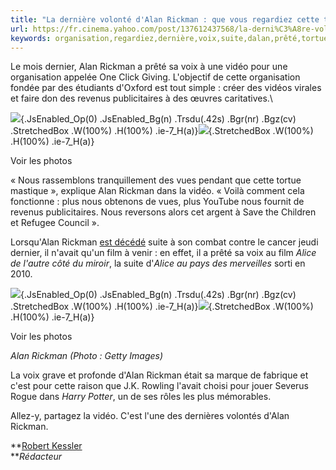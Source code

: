 ```yaml
---
title: "La dernière volonté d'Alan Rickman : que vous regardiez cette tortue manger une fraise"
url: https://fr.cinema.yahoo.com/post/137612437568/la-derni%C3%A8re-volont%C3%A9-dalan-rickman-que-vous
keywords: organisation,regardiez,dernière,voix,suite,dalan,prêté,tortue,manger,volonté,revenus,rickman,vidéo,publicitaires,film,vues,fraise
---
```

Le mois dernier, Alan Rickman a prêté sa voix à une vidéo pour une organisation appelée One Click Giving. L\'objectif de cette organisation fondée par des étudiants d\'Oxford est tout simple : créer des vidéos virales et faire don des revenus publicitaires à des œuvres caritatives.\

![](https://s.yimg.com/g/images/spaceball.gif){.JsEnabled_Op(0) .JsEnabled_Bg(n) .Trsdu(.42s) .Bgr(nr) .Bgz(cv) .StretchedBox .W(100%) .H(100%) .ie-7_H(a)}![](https://s.yimg.com/ny/api/res/1.2/IfZuC4qVI8lJiO.bvfvM5w--~A/YXBwaWQ9aGlnaGxhbmRlcjtzbT0xO3c9NTAwO2g9Mjc5/http://38.media.tumblr.com/94fda9d9a2f92dc009153659c2bc78b3/tumblr_inline_o171uahq0O1tww8x4_500.gif){.StretchedBox .W(100%) .H(100%) .ie-7_H(a)}

Voir les photos

« Nous rassemblons tranquillement des vues pendant que cette tortue mastique », explique Alan Rickman dans la vidéo. « Voilà comment cela fonctionne : plus nous obtenons de vues, plus YouTube nous fournit de revenus publicitaires. Nous reversons alors cet argent à Save the Children et Refugee Council ».

Lorsqu\'Alan Rickman [est décédé](https://www.yahoo.com/movies/harry-potter-star-alan-rickman-dies-at-69-132152609.html) suite à son combat contre le cancer jeudi dernier, il n\'avait qu\'un film à venir : en effet, il a prêté sa voix au film *Alice de l\'autre côté du miroir*, la suite d'*Alice au pays des merveilles* sorti en 2010.

![](https://s.yimg.com/g/images/spaceball.gif){.JsEnabled_Op(0) .JsEnabled_Bg(n) .Trsdu(.42s) .Bgr(nr) .Bgz(cv) .StretchedBox .W(100%) .H(100%) .ie-7_H(a)}![](https://s.yimg.com/ny/api/res/1.2/98XsiXQ8PJNoBcGVQWiVdw--~A/YXBwaWQ9aGlnaGxhbmRlcjtzbT0xO3c9ODAwO2lsPXBsYW5l/http://41.media.tumblr.com/bb9b689f0138eeb3aad0b7ce7ba36e26/tumblr_inline_o171v6dDk11tww8x4_1280.jpg){.StretchedBox .W(100%) .H(100%) .ie-7_H(a)}

Voir les photos

*Alan Rickman (Photo : Getty Images)*

La voix grave et profonde d\'Alan Rickman était sa marque de fabrique et c\'est pour cette raison que J.K. Rowling l\'avait choisi pour jouer Severus Rogue dans *Harry Potter*, un de ses rôles les plus mémorables.

Allez-y, partagez la vidéo. C\'est l\'une des dernières volontés d\'Alan Rickman.

**[Robert Kessler](http://robertskessler.tumblr.com/)\
***Rédacteur*

